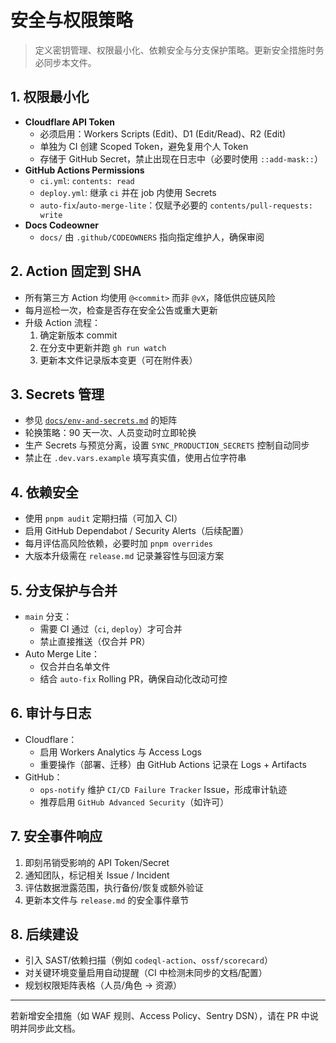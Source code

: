# 安全与权限策略

> 定义密钥管理、权限最小化、依赖安全与分支保护策略。更新安全措施时务必同步本文件。

## 1. 权限最小化
- **Cloudflare API Token**
  - 必须启用：Workers Scripts (Edit)、D1 (Edit/Read)、R2 (Edit)
  - 单独为 CI 创建 Scoped Token，避免复用个人 Token
  - 存储于 GitHub Secret，禁止出现在日志中（必要时使用 `::add-mask::`）
- **GitHub Actions Permissions**
  - `ci.yml`: `contents: read`
  - `deploy.yml`: 继承 `ci` 并在 job 内使用 Secrets
  - `auto-fix`/`auto-merge-lite`：仅赋予必要的 `contents/pull-requests: write`
- **Docs Codeowner**
  - `docs/` 由 `.github/CODEOWNERS` 指向指定维护人，确保审阅

## 2. Action 固定到 SHA
- 所有第三方 Action 均使用 `@<commit>` 而非 `@vX`，降低供应链风险
- 每月巡检一次，检查是否存在安全公告或重大更新
- 升级 Action 流程：
  1. 确定新版本 commit
  2. 在分支中更新并跑 `gh run watch`
  3. 更新本文件记录版本变更（可在附件表）

## 3. Secrets 管理
- 参见 [`docs/env-and-secrets.md`](env-and-secrets.md) 的矩阵
- 轮换策略：90 天一次、人员变动时立即轮换
- 生产 Secrets 与预览分离，设置 `SYNC_PRODUCTION_SECRETS` 控制自动同步
- 禁止在 `.dev.vars.example` 填写真实值，使用占位字符串

## 4. 依赖安全
- 使用 `pnpm audit` 定期扫描（可加入 CI）
- 启用 GitHub Dependabot / Security Alerts（后续配置）
- 每月评估高风险依赖，必要时加 `pnpm overrides`
- 大版本升级需在 `release.md` 记录兼容性与回滚方案

## 5. 分支保护与合并
- `main` 分支：
  - 需要 CI 通过（`ci`, `deploy`）才可合并
  - 禁止直接推送（仅合并 PR）
- Auto Merge Lite：
  - 仅合并白名单文件
  - 结合 `auto-fix` Rolling PR，确保自动化改动可控

## 6. 审计与日志
- Cloudflare：
  - 启用 Workers Analytics 与 Access Logs
  - 重要操作（部署、迁移）由 GitHub Actions 记录在 Logs + Artifacts
- GitHub：
  - `ops-notify` 维护 `CI/CD Failure Tracker` Issue，形成审计轨迹
  - 推荐启用 `GitHub Advanced Security`（如许可）

## 7. 安全事件响应
1. 即刻吊销受影响的 API Token/Secret
2. 通知团队，标记相关 Issue / Incident
3. 评估数据泄露范围，执行备份/恢复或额外验证
4. 更新本文件与 `release.md` 的安全事件章节

## 8. 后续建设
- 引入 SAST/依赖扫描（例如 `codeql-action`、`ossf/scorecard`）
- 对关键环境变量启用自动提醒（CI 中检测未同步的文档/配置）
- 规划权限矩阵表格（人员/角色 -> 资源）

---

若新增安全措施（如 WAF 规则、Access Policy、Sentry DSN），请在 PR 中说明并同步此文档。
